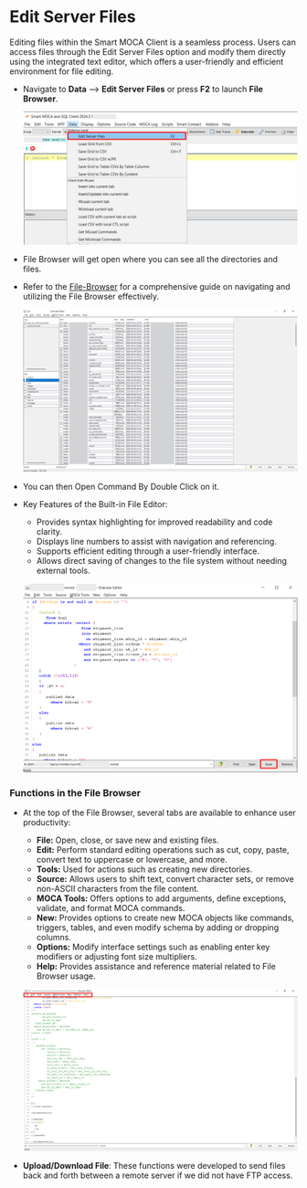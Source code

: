 # Edit Server Files

Editing files within the Smart MOCA Client is a seamless process. Users can access files through the Edit Server Files option and modify them directly using the integrated text editor, which offers a user-friendly and efficient environment for file editing.


- Navigate to **Data** --> **Edit Server Files** or press **F2** to launch **File Browser**. 

  ![FileBrowser](./.attachments/filebrowser.png)

- File Browser will get open where you can see all the directories and files.

- Refer to the [File-Browser](./File-browser.md) for a comprehensive guide on navigating and utilizing the File Browser effectively.

    ![FileNavigation](./.attachments/File-browser_3.png)

- You can then Open Command By Double Click on it.

- Key Features of the Built-in File Editor:
    - Provides syntax highlighting for improved readability and code clarity.
    - Displays line numbers to assist with navigation and referencing.
    - Supports efficient editing through a user-friendly interface.
    - Allows direct saving of changes to the file system without needing external tools.

    ![FileEdit](./.attachments/editfile.png)

### Functions in the File Browser

- At the top of the File Browser, several tabs are available to enhance user productivity:

    - **File:** Open, close, or save new and existing files.
    - **Edit:** Perform standard editing operations such as cut, copy, paste, convert text to uppercase or lowercase, and more.
    - **Tools:** Used for actions such as creating new directories.
    - **Source:** Allows users to shift text, convert character sets, or remove non-ASCII characters from the file content.
    - **MOCA Tools:** Offers options to add arguments, define exceptions, validate, and format MOCA commands.
    - **New:** Provides options to create new MOCA objects like commands, triggers, tables, and even modify schema by adding or dropping columns.
    - **Options:** Modify interface settings such as enabling enter key modifiers or adjusting font size multipliers.
    - **Help:** Provides assistance and reference material related to File Browser usage.

    ![FileBrowser1](./.attachments/Edit-server-file_1.png)

- **Upload/Download File**: These functions were developed to send files back and forth between a remote server if we did not have FTP access.

